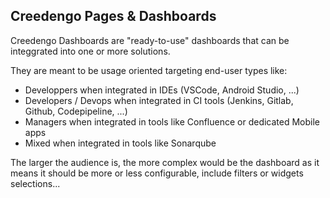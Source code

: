 ## Creedengo Pages & Dashboards

Creedengo Dashboards are "ready-to-use" dashboards that can be integgrated into one or more solutions.

They are meant to be usage oriented targeting end-user types like:

- Developpers when integrated in IDEs (VSCode, Android Studio, ...)
- Developers / Devops when integrated in CI tools (Jenkins, Gitlab, Github, Codepipeline, ...)
- Managers when integrated in tools like Confluence or dedicated Mobile apps
- Mixed when integrated in tools like Sonarqube

The larger the audience is, the more complex would be the dashboard as it means it should be more or less configurable, include filters or widgets selections...
